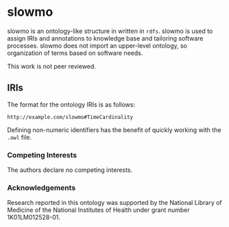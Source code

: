 # slowmo
slowmo is an ontology-like structure in written in `rdfs`. slowmo is used to assign IRIs and annotations to knowledge base and tailoring software processes. slowmo does not import an upper-level ontology, so organization of terms based on software needs.

This work is not peer reviewed.

## IRIs
The format for the ontology IRIs is as follows:

```
http://example.com/slowmo#TimeCardinality
```

Defining non-numeric identifiers has the benefit of quickly working with the `.owl` file.

### Competing Interests
The authors declare no competing interests.

### Acknowledgements
Research reported in this ontology was supported by the National Library of Medicine of the National Institutes of Health under grant number 1K01LM012528-01.
